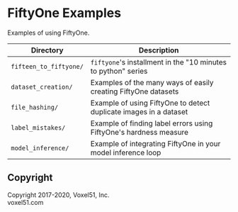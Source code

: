 # FiftyOne Examples

Examples of using FiftyOne.

| Directory              | Description                                                       |
| ---------------------- | ----------------------------------------------------------------- |
| `fifteen_to_fiftyone/` | `fiftyone`'s installment in the "10 minutes to python" series     |
| `dataset_creation/`    | Examples of the many ways of easily creating FiftyOne datasets    |
| `file_hashing/`        | Example of using FiftyOne to detect duplicate images in a dataset |
| `label_mistakes/`      | Example of finding label errors using FiftyOne's hardness measure |
| `model_inference/`     | Example of integrating FiftyOne in your model inference loop      |

## Copyright

Copyright 2017-2020, Voxel51, Inc.<br> voxel51.com
